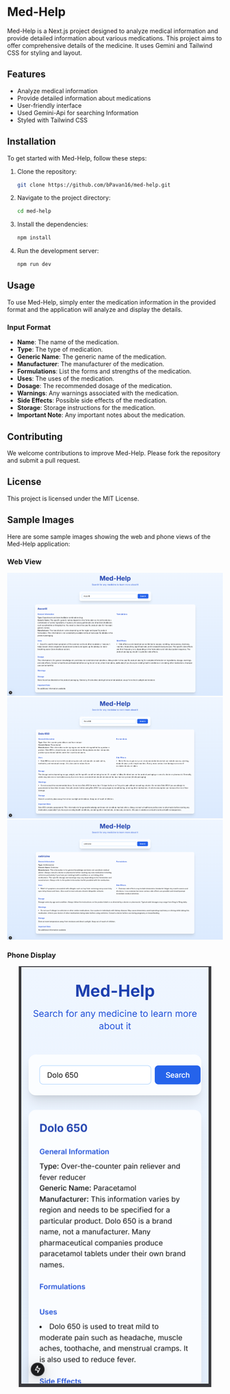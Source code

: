 # Med-Help

Med-Help is a Next.js project designed to analyze medical information and provide detailed information about various medications. This project aims to offer comprehensive details of the medicine. It uses Gemini and Tailwind CSS for styling and layout.

## Features

- Analyze medical information
- Provide detailed information about medications
- User-friendly interface
- Used Gemini-Api for searching Information
- Styled with Tailwind CSS

## Installation

To get started with Med-Help, follow these steps:

1. Clone the repository:
   ```bash
   git clone https://github.com/bPavan16/med-help.git
   ```
2. Navigate to the project directory:
   ```bash
   cd med-help
   ```
3. Install the dependencies:
   ```bash
   npm install
   ```
4. Run the development server:
   ```bash
   npm run dev
   ```

## Usage

To use Med-Help, simply enter the medication information in the provided format and the application will analyze and display the details.

### Input Format

- **Name**: The name of the medication.
- **Type**: The type of medication.
- **Generic Name**: The generic name of the medication.
- **Manufacturer**: The manufacturer of the medication.
- **Formulations**: List the forms and strengths of the medication.
- **Uses**: The uses of the medication.
- **Dosage**: The recommended dosage of the medication.
- **Warnings**: Any warnings associated with the medication.
- **Side Effects**: Possible side effects of the medication.
- **Storage**: Storage instructions for the medication.
- **Important Note**: Any important notes about the medication.

## Contributing

We welcome contributions to improve Med-Help. Please fork the repository and submit a pull request.

## License

This project is licensed under the MIT License.

## Sample Images

Here are some sample images showing the web and phone views of the Med-Help application:

### Web View
![Web View](images/image1.png)
![Web View](images/image2.png)
![Web View](images/image3.png)


### Phone Display
<div align="center"> 
   
![Mobile View](images/image4.png)
   
</div>
